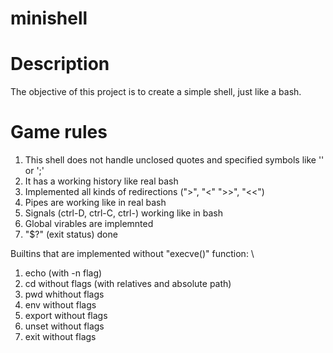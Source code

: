 # minishell
# Description
The objective of this project is to create a simple shell, just like a bash.
# Game rules

1. This shell does not handle unclosed quotes and specified symbols like '' or ';'
2. It has a working history like real bash
3. Implemented all kinds of redirections (">", "<" ">>", "<<")
4. Pipes are working like in real bash
5. Signals (ctrl-D, ctrl-C, ctrl-) working like in bash
6. Global virables are implemnted
7. "$?" (exit status) done

Builtins that are implemented without "execve()" function: \

1. echo (with -n flag)
2. cd without flags (with relatives and absolute path)
3. pwd whithout flags
4. env without flags
5. export without flags
6. unset without flags
7. exit without flags
